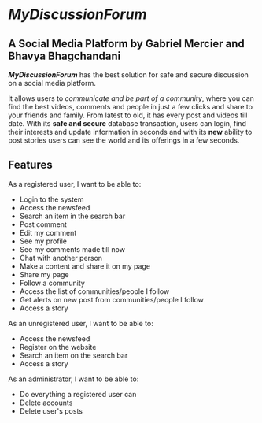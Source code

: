 # *MyDiscussionForum*

## A Social Media Platform by Gabriel Mercier and Bhavya Bhagchandani

***MyDiscussionForum*** has the best solution for safe and secure discussion on a social media platform.

It allows users to *communicate and be part of a community*, where you can find the best videos, comments and people in just a few clicks and share to your friends and family. From latest to old, it has every post and videos till date.
With its **safe and secure** database transaction, users can login, find their interests and update information in seconds and with its **new** ability to post stories users can see the world and its offerings in a few seconds.

## Features

As a registered user, I want to be able to:

- Login to the system
- Access the newsfeed
- Search an item in the search bar
- Post comment
- Edit my comment
- See my profile
- See my comments made till now
- Chat with another person
- Make a content and share it on my page
- Share my page
- Follow a community 
- Access the list of communities/people I follow
- Get alerts on new post from communities/people I follow
- Access a story

As an unregistered user, I want to be able to:

- Access the newsfeed
- Register on the website
- Search an item on the search bar
- Access a story

As an administrator, I want to be able to:

- Do everything a registered user can
- Delete accounts
- Delete user's posts

